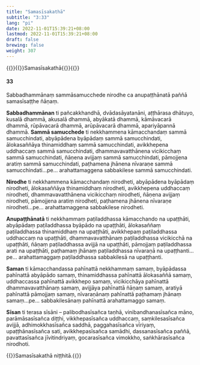 ```yaml
---
title: "Samasīsakathā"
subtitle: "3:33"
lang: "pi"
date: 2022-11-01T15:39:21+08:00
lastmod: 2022-11-01T15:39:21+08:00
draft: false
brewing: false
weight: 307
---
```



{{<subtitle>}}{{<suttalink src="ps3.7">}}Samasīsakathā{{</suttalink>}}{{</subtitle>}}

#### 33

Sabbadhammānaṃ sammāsamucchede nirodhe ca anupaṭṭhānatā paññā samasīsaṭṭhe ñāṇaṃ.

**Sabbadhammānan** ti pañcakkhandhā, dvādasāyatanāni, aṭṭhārasa dhātuyo, kusalā dhammā, akusalā dhammā, abyākatā dhammā, kāmāvacarā dhammā, rūpāvacarā dhammā, arūpāvacarā dhammā, apariyāpannā dhammā. **Sammā samucchede** ti nekkhammena kāmacchandaṃ sammā samucchindati, abyāpādena byāpādaṃ sammā samucchindati, ālokasaññāya thinamiddhaṃ sammā samucchindati, avikkhepena uddhaccaṃ sammā samucchindati, dhammavavatthānena vicikicchaṃ sammā samucchindati, ñāṇena avijjaṃ sammā samucchindati, pāmojjena aratiṃ sammā samucchindati, paṭhamena jhānena nīvaraṇe sammā samucchindati…pe… arahattamaggena sabbakilese sammā samucchindati.

**Nirodhe** ti nekkhammena kāmacchandaṃ nirodheti, abyāpādena byāpādaṃ nirodheti, ālokasaññāya thinamiddhaṃ nirodheti, avikkhepena uddhaccaṃ nirodheti, dhammavavatthānena vicikicchaṃ nirodheti, ñāṇena avijjaṃ nirodheti, pāmojjena aratiṃ nirodheti, paṭhamena jhānena nīvaraṇe nirodheti…pe… arahattamaggena sabbakilese nirodheti.

**Anupaṭṭhānatā** ti nekkhammaṃ paṭiladdhassa kāmacchando na upaṭṭhāti, abyāpādaṃ paṭiladdhassa byāpādo na upaṭṭhāti, ālokasaññaṃ paṭiladdhassa thinamiddhaṃ na upaṭṭhāti, avikkhepaṃ paṭiladdhassa uddhaccaṃ na upaṭṭhāti, dhammavavatthānaṃ paṭiladdhassa vicikicchā na upaṭṭhāti, ñāṇaṃ paṭiladdhassa avijjā na upaṭṭhāti, pāmojjaṃ paṭiladdhassa arati na upaṭṭhāti, paṭhamaṃ jhānaṃ paṭiladdhassa nīvaraṇā na upaṭṭhanti…pe… arahattamaggaṃ paṭiladdhassa sabbakilesā na upaṭṭhanti.

**Saman** ti kāmacchandassa pahīnattā nekkhammaṃ samaṃ, byāpādassa pahīnattā abyāpādo samaṃ, thinamiddhassa pahīnattā ālokasaññā samaṃ, uddhaccassa pahīnattā avikkhepo samaṃ, vicikicchāya pahīnattā dhammavavatthānaṃ samaṃ, avijjāya pahīnattā ñāṇaṃ samaṃ, aratiyā pahīnattā pāmojjaṃ samaṃ, nīvaraṇānaṃ pahīnattā paṭhamaṃ jhānaṃ samaṃ…pe… sabbakilesānaṃ pahīnattā arahattamaggo samaṃ.

**Sīsan** ti terasa sīsāni – palibodhasīsañca taṇhā, vinibandhanasīsañca māno, parāmāsasīsañca diṭṭhi, vikkhepasīsañca uddhaccaṃ, saṃkilesasīsañca avijjā, adhimokkhasīsañca saddhā, paggahasīsañca vīriyaṃ, upaṭṭhānasīsañca sati, avikkhepasīsañca samādhi, dassanasīsañca paññā, pavattasīsañca jīvitindriyaṃ, gocarasīsañca vimokkho, saṅkhārasīsañca nirodhoti.

{{<eof>}}Samasīsakathā niṭṭhitā.{{</eof>}}